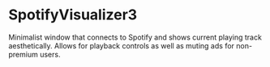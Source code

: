 # SpotifyVisualizer3
Minimalist window that connects to Spotify and shows current playing track aesthetically. Allows for playback controls as well as muting ads for non-premium users.
